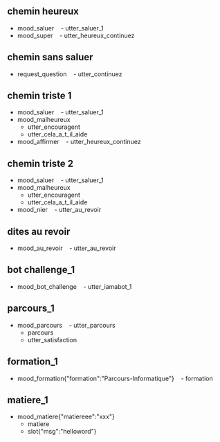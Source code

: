 ## chemin heureux
* mood_saluer
   - utter_saluer_1
* mood_super
   - utter_heureux_continuez

## chemin sans saluer
* request_question
   - utter_continuez

## chemin triste 1
* mood_saluer
   - utter_saluer_1
* mood_malheureux
   - utter_encouragent
   - utter_cela_a_t_il_aide
* mood_affirmer
   - utter_heureux_continuez

## chemin triste 2
* mood_saluer
   - utter_saluer_1
* mood_malheureux
   - utter_encouragent
   - utter_cela_a_t_il_aide
* mood_nier
   - utter_au_revoir

## dites au revoir
* mood_au_revoir
   - utter_au_revoir

## bot challenge_1
* mood_bot_challenge
   - utter_iamabot_1

## parcours_1
* mood_parcours
   - utter_parcours
   - parcours
   - utter_satisfaction
   
## formation_1
* mood_formation{"formation":"Parcours-Informatique"}
   - formation
   
## matiere_1
* mood_matiere{"matiereee":"xxx"}
   - matiere
   - slot{"msg":"helloword"}
